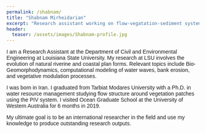 ```yaml
---
permalink: /shabnam/
title: "Shabnam Mirheidarian"
excerpt: "Research assistant working on flow-vegatation-sediment systems"
header:
  teaser: /assets/images/Shabnam-profile.jpg
---
```


<p style="font-family:arial">
I am a Research Assistant at the Department of Civil and Environmental Engineering at Louisiana State University.  My research at LSU involves the evolution of natural riverine and coastal plan forms. Relevant topics include Bio-Geomorphodynamics, computational modeling of water waves, bank erosion, and vegetative modulation processes.
</p>
<p style="font-family:arial">
I was born in Iran. I graduated from Tarbiat Modares University with a Ph.D. in water resource management studying flow structure around vegetation patches using the PIV system. I visited Ocean Graduate School at the University of Western Australia for 6 months in 2019.
</p>
<p style="font-family:arial">
My ultimate goal is to be an international researcher in the field and use my knowledge to produce outstanding research outputs.

